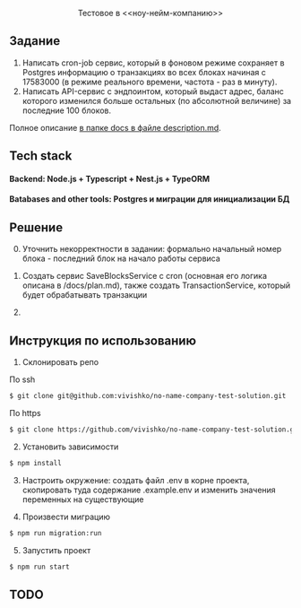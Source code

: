 <p align="center">
  Тестовое в <<ноу-нейм-компанию>>
</p>

## Задание

1. Написать cron-job сервис, который в фоновом режиме сохраняет в Postgres информацию о транзакциях во всех блоках начиная с 17583000 (в режиме реального времени, частота - раз в минуту).
2. Написать API-сервис с эндпоинтом, который выдаст адрес, баланс которого изменился больше остальных (по абсолютной величине) за последние 100 блоков.

Полное описание [в папке docs в файле description.md](https://github.com/vivishko/no-name-company-test-solution/blob/main/docs/description.md).

## Tech stack

#### Backend: Node.js + Typescript + Nest.js + TypeORM

#### Batabases and other tools: Postgres и миграции для инициализации БД

## Решение

0. Уточнить некорректности в задании: формально начальный номер блока - последний блок на начало работы сервиса

1. Создать сервис SaveBlocksService с cron (основная его логика описана в /docs/plan.md), также создать TransactionService, который будет обрабатывать транзакции

2.

## Инструкция по использованию

1. Склонировать репо

По ssh

```bash
$ git clone git@github.com:vivishko/no-name-company-test-solution.git
```

По https

```bash
$ git clone https://github.com/vivishko/no-name-company-test-solution.git
```

2. Установить зависимости

```bash
$ npm install
```

3. Настроить окружение: создать файл .env в корне проекта, скопировать туда содержание .example.env и изменить значения переменных на существующие

4. Произвести миграцию

```bash
$ npm run migration:run
```

5. Запустить проект

```bash
$ npm run start
```

## TODO
